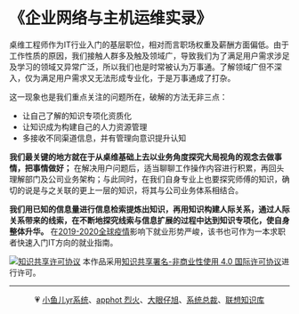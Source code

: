 # 《企业网络与主机运维实录》

桌维工程师作为IT行业入门的基层职位，相对而言职场权重及薪酬方面偏低。由于工作性质的原因，我们接触人群多及触及领域广，导致我们为了满足用户需求涉足及学习的领域又异常广泛，所以我们也是时常被认为万事通。了解领域广但不深入，仅为满足用户需求又无法形成专业化，于是万事通成了打杂。

这一现象也是我们重点关注的问题所在，破解的方法无非三点：

* 让自己了解的知识专项化资质化
* 让知识成为构建自己的人力资源管理
* 多接收不同渠道信息，并有管理向意识提升认知

**我们最关键的地方就在于从桌维基础上去以业务角度探究大局视角的观念去做事情，把事情做好；** 在解决用户问题后，适当聊聊工作操作内容进行积累，再回头理解部门及公司业务架构；与此同时，在我们自身专业上也要探究师傅的知识，确切的说是与之关联的更上一层的知识，将其与公司业务体系相结合。

**我们用已知的信息量进行信息检索提炼出知识，再用知识构建人际关系，通过人际关系带来的线索，在不断地探究线索与信息扩展的过程中达到知识专项化，使自身整体升华。** 在[2019-2020全球疫情](https://zh.wikipedia.org/zh-hans/2019冠状病毒病疫情)影响下就业形势严峻，该书也可作为一本求职者快速入门IT方向的就业指南。

<a rel="license" href="http://creativecommons.org/licenses/by-nc/4.0/"><img alt="知识共享许可协议" style="border-width:0" src="https://i.creativecommons.org/l/by-nc/4.0/80x15.png" /></a> 本作品采用<a rel="license" href="http://creativecommons.org/licenses/by-nc/4.0/">知识共享署名-非商业性使用 4.0 国际许可协议</a>进行许可。

---

<div align="center">

 💗 [小鱼儿yr系统](https://www.yrxitong.com)、[apphot 烈火](https://apphot.cc)、[大眼仔旭](http://www.dayanzai.me)、[系统总裁](https://www.sysceo.com/Software/)、[联想知识库](https://iknow.lenovo.com.cn/detail/kd_26394.html)

</div>



